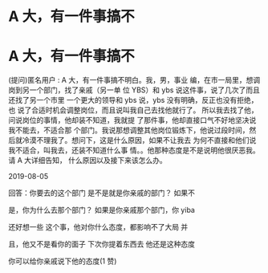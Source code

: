 # A 大，有一件事搞不

# A 大，有一件事搞不

(提问)匿名用户 : A 大，有一件事搞不明白。我，男，事业 编，在市一局里，想调岗到另一个部门，找了亲戚（另一单 位 YBS）和 ybs 说这件事，说了几次了而且还找了另一个市里 一个更大的领导和 ybs 说，ybs 没有明确，反正也没有拒绝，也 说了合适时机会调整岗位，而且说叫我自己去找他就行了。 所以我去找了他，问说岗位的事情，他却装不知道，我就提 了那件事，他却直接口气不好地坚决说我不能去，不适合那 个部门。我说那想调整其他岗位锻炼下，他说过段时间，然 后就冷漠不理我了。想问下，这是什么原因，如果不让我去 为何不直接和他们说我不适合，叫我去，还装不知道什么事 情。。他那种态度是不是说明他很厌恶我。请 A 大详细告知， 什么原因以及接下来该怎么办。

2019-08-05

回答：你要去的这个部门 是不是就是你亲戚的部门？ 如果不

是，你为什么去那个部门？ 如果是你亲戚那个部门，你 yiba

还好想一些 这个事，他对你什么态度，都影响不了大局 并

且，他又不是看你的面子 下次你提着东西去 他还是这种态度

你可以给你亲戚说下他的态度(1 赞)